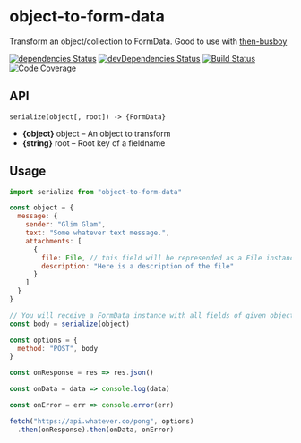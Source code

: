 # object-to-form-data

Transform an object/collection to FormData.
Good to use with [then-busboy](https://github.com/octet-stream/then-busboy)

[![dependencies Status](https://david-dm.org/octet-stream/object-to-form-data/status.svg)](https://david-dm.org/octet-stream/object-to-form-data)
[![devDependencies Status](https://david-dm.org/octet-stream/object-to-form-data/dev-status.svg)](https://david-dm.org/octet-stream/object-to-form-data?type=dev)
[![Build Status](https://travis-ci.org/octet-stream/object-to-form-data.svg?branch=master)](https://travis-ci.org/octet-stream/object-to-form-data)
[![Code Coverage](https://codecov.io/github/octet-stream/object-to-form-data/coverage.svg?branch=master)](https://codecov.io/github/octet-stream/object-to-form-data?branch=master)


## API

`serialize(object[, root]) -> {FormData}`

  * **{object}** object – An object to transform
  * **{string}** root – Root key of a fieldname

## Usage

```js
import serialize from "object-to-form-data"

const object = {
  message: {
    sender: "Glim Glam",
    text: "Some whatever text message.",
    attachments: [
      {
        file: File, // this field will be represended as a File instance
        description: "Here is a description of the file"
      }
    ]
  }
}

// You will receive a FormData instance with all fields of given object
const body = serialize(object)

const options = {
  method: "POST", body
}

const onResponse = res => res.json()

const onData = data => console.log(data)

const onError = err => console.error(err)

fetch("https://api.whatever.co/pong", options)
  .then(onResponse).then(onData, onError)
```
